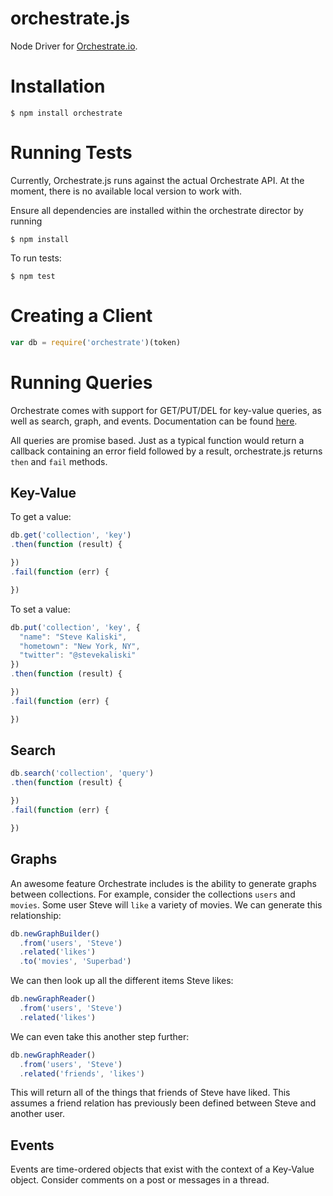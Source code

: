 # orchestrate.js

Node Driver for [Orchestrate.io](http://orchestrate.io).


# Installation

```
$ npm install orchestrate
```

# Running Tests
Currently, Orchestrate.js runs against the actual Orchestrate API. At the moment, there is no available local version to work with.

Ensure all dependencies are installed within the orchestrate director by running

```
$ npm install
```
To run tests:

```
$ npm test
```

# Creating a Client

```javascript
var db = require('orchestrate')(token)
```

# Running Queries

Orchestrate comes with support for GET/PUT/DEL for key-value queries, as well as search, graph, and events. Documentation can be found [here](https://docs.orchestrate.io/).

All queries are promise based. Just as a typical function would return a callback containing an error field followed by a result, orchestrate.js returns `then` and `fail` methods.

## Key-Value

To get a value:

```javascript
db.get('collection', 'key')
.then(function (result) {

})
.fail(function (err) {

})
```

To set a value:

```javascript
db.put('collection', 'key', {
  "name": "Steve Kaliski",
  "hometown": "New York, NY",
  "twitter": "@stevekaliski"
})
.then(function (result) {

})
.fail(function (err) {

})
```

## Search

```javascript
db.search('collection', 'query')
.then(function (result) {

})
.fail(function (err) {

})
```

## Graphs
An awesome feature Orchestrate includes is the ability to generate graphs between collections. For example, consider the collections `users` and `movies`. Some user Steve will `like` a variety of movies. We can generate this relationship:

```javascript
db.newGraphBuilder()
  .from('users', 'Steve')
  .related('likes')
  .to('movies', 'Superbad')
```

We can then look up all the different items Steve likes:
```javascript
db.newGraphReader()
  .from('users', 'Steve')
  .related('likes')
```

We can even take this another step further:
```javascript
db.newGraphReader()
  .from('users', 'Steve')
  .related('friends', 'likes')
```
This will return all of the things that friends of Steve have liked. This assumes a friend relation has previously been defined between Steve and another user.

## Events
Events are time-ordered objects that exist with the context of a Key-Value object. Consider comments on a post or messages in a thread.

